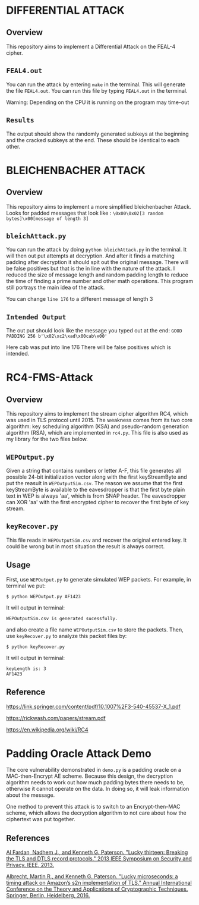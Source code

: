 # DIFFERENTIAL ATTACK

## Overview
This repository aims to implement a Differential Attack on the FEAL-4 cipher.

## `FEAL4.out`
You can run the attack by entering `make` in the terminal.
This will generate the file `FEAL4.out`.
You can run this file by typing `FEAL4.out` in the terminal.

Warning: Depending on the CPU it is running on the program may time-out

## `Results`
The output should show the randomly generated subkeys at the beginning and the cracked subkeys at the end.
These should be identical to each other.

# BLEICHENBACHER ATTACK

## Overview
This repository aims to implement a more simplified bleichenbacher Attack.
Looks for padded messages that look like :
`\0x00\0x02[3 random bytes]\x00[message of length 3]`

## `bleichAttack.py`
You can run the attack by doing `python bleichAttack.py` in the terminal.
It will then out put attempts at decryption. And after it finds a matching padding
after decryption it should spit out the original message. There will be false positives
but that is the in line with the nature of the attack. I reduced the size of message length and random padding length to reduce the time of finding a prime number and other math operations. This program still portrays the main idea of the attack.

You can change `line 176` to a different message of length 3

## `Intended Output`
The out put should look like the message you typed out at the end:
`GOOD PADDING
256
b'\x02\xc2\xad\x00cab\x00'`

Here cab was put into line 176
There will be false positives which is intended.

# RC4-FMS-Attack

## Overview
This repository aims to implement the stream cipher algorithm RC4,
which was used in TLS protocol until 2015.
The weakness comes from its two core algorithm:
key scheduling algorithm (KSA) and pseudo-random generation algorithm (RSA),
which are implemented in `rc4.py`. This file is also used as my library for the
two files below.

## `WEPOutput.py`
Given a string that contains numbers or letter A-F, this file generates all
possible 24-bit initialization vector along with the first keyStreamByte and put
the reasult in `WEPOutputSim.csv`. The reason we assume that the first
keyStreamByte is available to the eavesdropper is that the first byte plain text
in WEP is always 'aa', which is from SNAP header. The eavesdropper can XOR 'aa'
with the first encrypted cipher to recover the first byte of key stream.

## `keyRecover.py`
This file reads in `WEPOutputSim.csv` and recover the original entered key. It
could be wrong but in most situation the result is always correct.

## Usage
First, use `WEPOutput.py` to generate simulated WEP packets. For example,
in terminal we put:
```
$ python WEPOutput.py AF1423
```
It will output in terminal:
```
WEPOutputSim.csv is generated sucessfully.
```
and also create a file name `WEPOutputSim.csv` to store the packets.
Then, use `keyRecover.py` to analyze this packet files by:
```
$ python keyRecover.py
```
It will output in terminal:
```
keyLength is: 3
AF1423
```

## Reference
https://link.springer.com/content/pdf/10.1007%2F3-540-45537-X_1.pdf

https://rickwash.com/papers/stream.pdf

https://en.wikipedia.org/wiki/RC4

# Padding Oracle Attack Demo
The core vulnerability demonstrated in `demo.py` is a padding oracle on a MAC-then-Encrypt AE scheme. Because this design, the decryption algorithm needs to work out how much padding bytes there needs to be, otherwise it cannot operate on the data. In doing so, it will leak information about the message.

One method to prevent this attack is to switch to an Encrypt-then-MAC scheme, which allows the decryption algorithm to not care about how the ciphertext was put together.

## References
[Al Fardan, Nadhem J., and Kenneth G. Paterson. "Lucky thirteen: Breaking the TLS and DTLS record protocols." 2013 IEEE Symposium on Security and Privacy. IEEE, 2013.](http://www.isg.rhul.ac.uk/tls/TLStiming.pdf)

[Albrecht, Martin R., and Kenneth G. Paterson. "Lucky microseconds: a timing attack on Amazon’s s2n implementation of TLS." Annual International Conference on the Theory and Applications of Cryptographic Techniques. Springer, Berlin, Heidelberg, 2016.](https://eprint.iacr.org/2015/1129.pdf)
